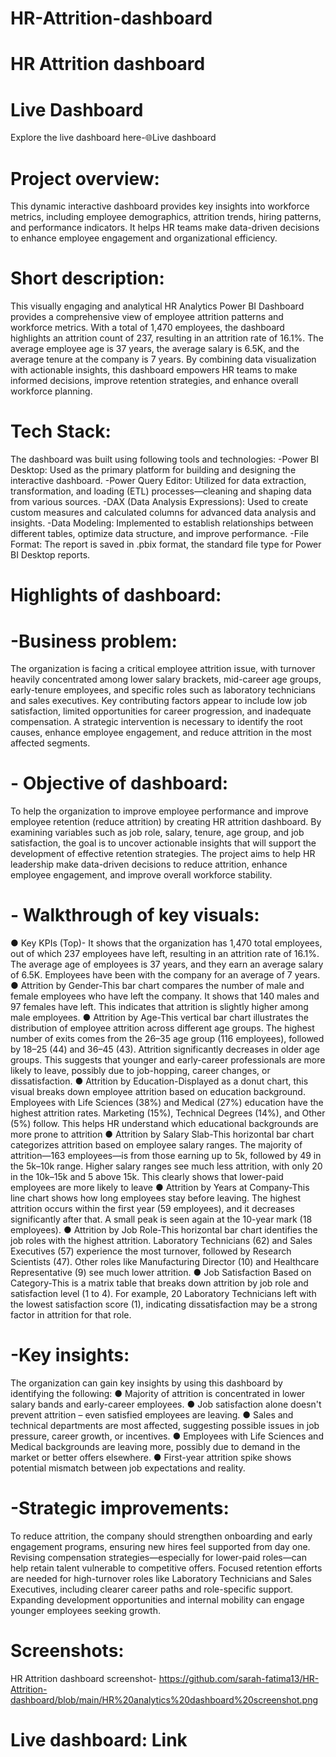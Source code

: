 # HR-Attrition-dashboard
#  HR Attrition dashboard
# Live Dashboard
Explore the live dashboard here-🌐Live dashboard 
# Project overview:
This dynamic interactive dashboard provides key insights into workforce metrics, including employee demographics, attrition trends, hiring patterns, and performance indicators. It helps HR teams make data-driven decisions to enhance employee engagement and organizational efficiency.
# Short description:
This visually engaging and analytical HR Analytics Power BI Dashboard provides a comprehensive view of employee attrition patterns and workforce metrics. With a total of 1,470 employees, the dashboard highlights an attrition count of 237, resulting in an attrition rate of 16.1%. The average employee age is 37 years, the average salary is 6.5K, and the average tenure at the company is 7 years. By combining data visualization with actionable insights, this dashboard empowers HR teams to make informed decisions, improve retention strategies, and enhance overall workforce planning.
# Tech Stack:
The dashboard was built using following tools and technologies:
-Power BI Desktop: Used as the primary platform for building and designing the interactive dashboard.
-Power Query Editor: Utilized for data extraction, transformation, and loading (ETL) processes—cleaning and shaping data from various sources.
-DAX (Data Analysis Expressions): Used to create custom measures and calculated columns for advanced data analysis and insights.
-Data Modeling: Implemented to establish relationships between different tables, optimize data structure, and improve performance.
-File Format: The report is saved in .pbix format, the standard file type for Power BI Desktop reports.
# Highlights of dashboard:
# -Business problem:
The organization is facing a critical employee attrition issue, with turnover heavily concentrated among lower salary brackets, mid-career age groups, early-tenure employees, and specific roles such as laboratory technicians and sales executives. Key contributing factors appear to include low job satisfaction, limited opportunities for career progression, and inadequate compensation. A strategic intervention is necessary to identify the root causes, enhance employee engagement, and reduce attrition in the most affected segments.
# - Objective of dashboard:
To help the organization to improve employee performance and improve employee retention (reduce attrition) by creating HR attrition dashboard. By examining variables such as job role, salary, tenure, age group, and job satisfaction, the goal is to uncover actionable insights that will support the development of effective retention strategies. The project aims to help HR leadership make data-driven decisions to reduce attrition, enhance employee engagement, and improve overall workforce stability.
# - Walkthrough of key visuals:
 ● Key KPIs (Top)- It shows that the organization has 1,470 total employees, out of which 237 employees have left, resulting in an attrition rate of 16.1%. The average age of employees is 37 years, and they earn an average salary of 6.5K. Employees have been with the company for an average of 7 years.
 ●  Attrition by Gender-This bar chart compares the number of male and female employees who have left the company. It shows that 140 males and 97 females have left. This indicates that attrition is slightly higher among male employees. 
 ●  Attrition by Age-This vertical bar chart illustrates the distribution of employee attrition across different age groups. The highest number of exits comes from the 26–35 age group (116 employees), followed by 18–25 (44) and 36–45 (43). Attrition significantly decreases in older age groups. This suggests that younger and early-career professionals are more likely to leave, possibly due to job-hopping, career changes, or dissatisfaction.
 ● Attrition by Education-Displayed as a donut chart, this visual breaks down employee attrition based on education background. Employees with Life Sciences (38%) and Medical (27%) education have the highest attrition rates. Marketing (15%), Technical Degrees (14%), and Other (5%) follow. This helps HR understand which educational backgrounds are more prone to attrition
 ● Attrition by Salary Slab-This horizontal bar chart categorizes attrition based on employee salary ranges. The majority of attrition—163 employees—is from those earning up to 5k, followed by 49 in the 5k–10k range. Higher salary ranges see much less attrition, with only 20 in the 10k–15k and 5 above 15k. This clearly shows that lower-paid employees are more likely to leave
 ● Attrition by Years at Company-This line chart shows how long employees stay before leaving. The highest attrition occurs within the first year (59 employees), and it decreases significantly after that. A small peak is seen again at the 10-year mark (18 employees). 
 ● Attrition by Job Role-This horizontal bar chart identifies the job roles with the highest attrition. Laboratory Technicians (62) and Sales Executives (57) experience the most turnover, followed by Research Scientists (47). Other roles like Manufacturing Director (10) and Healthcare Representative (9) see much lower attrition.
 ● Job Satisfaction Based on Category-This is a matrix table that breaks down attrition by job role and satisfaction level (1 to 4). For example, 20 Laboratory Technicians left with the lowest satisfaction score (1), indicating dissatisfaction may be a strong factor in attrition for that role. 
# -Key insights:
The organization can gain key insights by using this dashboard by identifying the following:
● Majority of attrition is concentrated in lower salary bands and early-career employees.
● Job satisfaction alone doesn't prevent attrition – even satisfied employees are leaving.
● Sales and technical departments are most affected, suggesting possible issues in job pressure, career growth, or incentives.
● Employees with Life Sciences and Medical backgrounds are leaving more, possibly due to demand in the market or better offers elsewhere.
● First-year attrition spike shows potential mismatch between job expectations and reality.
# -Strategic improvements:
To reduce attrition, the company should strengthen onboarding and early engagement programs, ensuring new hires feel supported from day one. Revising compensation strategies—especially for lower-paid roles—can help retain talent vulnerable to competitive offers. Focused retention efforts are needed for high-turnover roles like Laboratory Technicians and Sales Executives, including clearer career paths and role-specific support. Expanding development opportunities and internal mobility can engage younger employees seeking growth.
# Screenshots:
HR Attrition dashboard screenshot- https://github.com/sarah-fatima13/HR-Attrition-dashboard/blob/main/HR%20analytics%20dashboard%20screenshot.png
# Live dashboard: Link 
